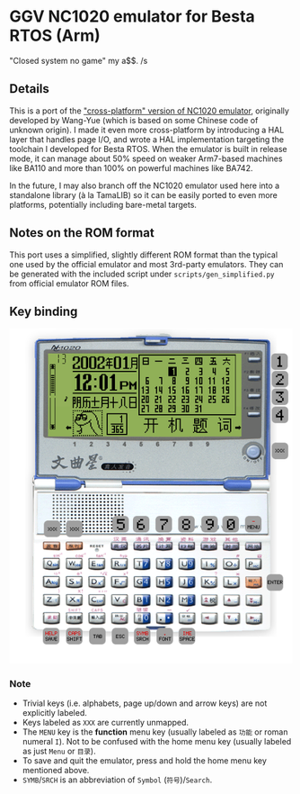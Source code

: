 # GGV NC1020 emulator for Besta RTOS (Arm)

"Closed system no game" my a$$. /s

## Details

This is a port of the ["cross-platform" version of NC1020 emulator](https://github.com/Wang-Yue/NC1020), originally developed by Wang-Yue (which is based on some Chinese code of unknown origin). I made it even more cross-platform by introducing a HAL layer that handles page I/O, and wrote a HAL implementation targeting the toolchain I developed for Besta RTOS. When the emulator is built in release mode, it can manage about 50% speed on weaker Arm7-based machines like BA110 and more than 100% on powerful machines like BA742.

In the future, I may also branch off the NC1020 emulator used here into a standalone library (à la TamaLIB) so it can be easily ported to even more platforms, potentially including bare-metal targets.

## Notes on the ROM format

This port uses a simplified, slightly different ROM format than the typical one used by the official emulator and most 3rd-party emulators. They can be generated with the included script under `scripts/gen_simplified.py` from official emulator ROM files.

## Key binding

![aaa](./docs/keymap.png)

### Note

- Trivial keys (i.e. alphabets, page up/down and arrow keys) are not explicitly labeled.
- Keys labeled as `XXX` are currently unmapped.
- The `MENU` key is the **function** menu key (usually labeled as `功能` or roman numeral `I`). Not to be confused with the home menu key (usually labeled as just `Menu` or `目录`).
- To save and quit the emulator, press and hold the home menu key mentioned above.
- `SYMB`/`SRCH` is an abbreviation of `Symbol` (`符号`)/`Search`.
